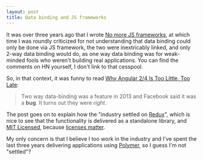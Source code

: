 ```yaml
---
layout: post
title: Data binding and JS frameworks
---
```


It was over three years ago that I wrote
[No more JS frameworks](https://bitworking.org/news/2014/05/zero_framework_manifesto), at which time
I was roundly criticized for not understanding that data binding could only be
done via JS framework, the two were inextricably linked, and only 2-way data
binding would do, as one way data binding was for weak-minded fools who
weren't building real applications. You can find the comments on HN yourself,
I don't link to that cesspool.

So, in that context, it was funny to read
[Why Angular 2/4 Is Too Little, Too Late](https://medium.com/@chriscordle/why-angular-2-4-is-too-little-too-late-ea86d7fa0bae):

> Two way data-binding was a feature in 2013 and Facebook said it was a **bug**.
> It turns out they were *right*.

The post goes on to explain how the "industry settled on
[Redux](http://redux.js.org/)", which is nice to see that the functionality
is delivered as a standalone library, and [MIT Licensed](https://github.com/reactjs/redux/blob/master/LICENSE.md),
because [licenses matter](https://issues.apache.org/jira/browse/LEGAL-303).

My only concern is that I believe I too work in the industry and I've spent
the last three years delivering applications using
[Polymer](https://www.polymer-project.org/), so I guess I'm not "settled"?
